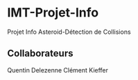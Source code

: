 # IMT-Projet-Info
Projet Info Asteroid-Détection de Collisions

## Collaborateurs
Quentin Delezenne
Clément Kieffer